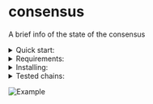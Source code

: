 # consensus
A brief info of the state of the consensus

<details>
  <summary>Quick start:</summary>

```sh
cd && git clone https://github.com/Northa/consensus.git && cd consensus
python3 consensus.py
```  
Autorefresh not yet implemented as a workaround you can use bash trick:  
```while true; do; sleep 3 && python3 ./consensus.py;done```
</details>

<details>
  <summary>Requirements:</summary>
  
  *  Ubuntu 20.04+ 
  *  python3.8+
  *  For the correct work of the application you should configure RPC :26657 and REST :1317 endpoints.  
  For example:  
  ```REST = 'http://1.1.1.1:1317'```
  ```RPC = "http://1.1.1.1:26657"```
  
  
</details>

<details>
  <summary>Installing:</summary>
  
  #### Technically, the installation itself is cloning the repo and providing 2 variables

```sh
$ cd && git clone https://github.com/Northa/consensus.git && cd consensus
```  
  
  Next open consensus.py in editor and replace REST/RPC variables with an appropriate values.  
  Example:  
  ```REST = 'http://1.1.1.1:1317'```  
  ```RPC = "http://1.1.1.1:26657"```
  
  Once configured you can run the app by following:
  
  ```$ python3 consensus.py ```
</details>

<details>
  <summary>Tested chains:</summary>  
  
  - Evmos mainnet
  - Evmos testnet
  - Umee  
  - Archway  
  - Cosmic Horizon  
  - Kyve  
  - Kichain
  - Konstellation
  - Stargaze
  - AssetMantle
  - Pylons
  - Deweb
  
</details>



![Example](./screenshots/scr_last.png)
